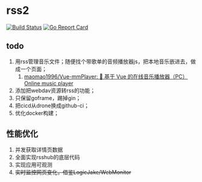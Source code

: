 # rss2

[![Build Status](https://cloud.drone.io/api/badges/91go/rss2/status.svg)](https://cloud.drone.io/91go/rss2)
[![Go Report Card](https://goreportcard.com/badge/github.com/91go/rss2)](https://goreportcard.com/report/github.com/91go/rss2)



## todo

1. 用rss管理音乐文件；随便找个带歌单的音频播放器js，把本地音乐嵌进去，做成一个页面；
    1. [maomao1996/Vue-mmPlayer: 🎵 基于 Vue 的在线音乐播放器（PC） Online music player](https://github.com/maomao1996/Vue-mmPlayer)
2. 添加把webdav资源转rss的功能；
3. 只保留goframe，踢掉gin；
4. 把cicd从drone换成github-ci；
5. 优化docker构建；


## 性能优化

1. 并发获取详情页数据
2. 全面实现rsshub的底层代码
3. 实现应用可观测
4. ~~实时监控网页变化，借鉴LogicJake/WebMonitor~~